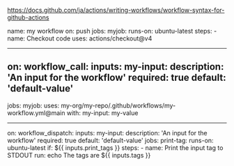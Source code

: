 https://docs.github.com/ja/actions/writing-workflows/workflow-syntax-for-github-actions

name: my workflow
on: push
jobs:
  myjob:
    runs-on: ubuntu-latest
    steps:
      - name: Checkout code
        uses: actions/checkout@v4

---


on:
  workflow_call:
    inputs:
      my-input:
        description: 'An input for the workflow'
        required: true
        default: 'default-value'
---

jobs:
  myjob:
    uses: my-org/my-repo/.github/workflows/my-workflow.yml@main
    with:
      my-input: my-value

---

on:
  workflow_dispatch:
    inputs:
      my-input:
        description: 'An input for the workflow'
        required: true
        default: 'default-value'
jobs:
  print-tag:
    runs-on: ubuntu-latest
    if: ${{ inputs.print_tags }} 
    steps:
      - name: Print the input tag to STDOUT
        run: echo  The tags are ${{ inputs.tags }} 